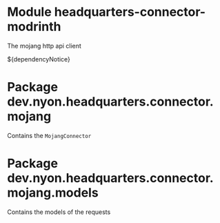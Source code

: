 # Module headquarters-connector-modrinth
The mojang http api client

${dependencyNotice}

# Package dev.nyon.headquarters.connector.mojang
Contains the `MojangConnector`

# Package dev.nyon.headquarters.connector.mojang.models
Contains the models of the requests